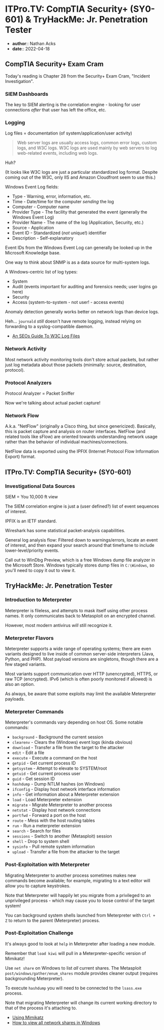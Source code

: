 # ITPro.TV: CompTIA Security+ (SY0-601) & TryHackMe: Jr. Penetration Tester

* **author**:: Nathan Acks
* **date**:: 2022-04-18

## CompTIA Security+ Exam Cram

Today's reading is Chapter 28 from the Security+ Exam Cram, "Incident Investigation".

### SIEM Dashboards

The key to SIEM alerting is the correlation engine - looking for user connections *after* that user has left the office, etc.

### Logging

Log files = documentation (of system/application/user activity)

> Web server logs are usually access logs, common error logs, custom logs, and W3C logs. W3C logs are used mainly by web servers to log web-related events, including web logs.

Huh?

(It looks like W3C logs are just a particular standardized log format. Despite coming out of the W3C, only IIS and Amazon Cloudfront seem to use this.)

Windows Event Log fields:

* Type - Warning, error, information, etc.
* Time - Date/time for the computer *sending* the log
* Computer - Computer name
* Provider Type - The facility that generated the event (generally the Windows Event Log)
* Provider Name - The name of the log (Application, Security, etc.)
* Source - Application
* Event ID - Standardized (*not* unique!) identifier
* Description - Self-explanatory

Event IDs from the Windows Event Log can generally be looked up in the Microsoft Knowledge base.

One way to think about SNMP is as a data source for multi-system logs.

A Windows-centric list of log types:

* System
* Audit (events important for auditing and forensics needs; user logins go here)
* Security
* Access (system-to-system - not user! - access events)

Anomaly detection generally works better on network logs than device logs.

Heh… `journald` *still* doesn't have remote logging, instead relying on forwarding to a syslog-compatible daemon.

* [An SEOs Guide To W3C Log Files](https://www.screamingfrog.co.uk/an-seos-guide-to-w3c-log-files/)

### Network Activity

Most network activity monitoring tools don't store actual packets, but rather just log metadata about those packets (minimally: source, destination, protocol).

### Protocol Analyzers

Protocol Analyzer = Packet Sniffer

Now we're talking about actual packet capture!

### Network Flow

A.k.a. "NetFlow" (originally a Cisco thing, but since genericized). Basically, this is packet capture and analysis on router interfaces. NetFlow (and related tools like sFlow) are oriented towards understanding network usage rather than the behavior of individual machines/connections.

NetFlow data is exported using the IPFIX (Internet Protocol Flow Information Export) format.

## ITPro.TV: CompTIA Security+ (SY0-601)

### Investigational Data Sources

SIEM = You 10,000 ft view

The SIEM correlation engine is just a (user defined?) list of event sequences of interest.

IPFIX is an IETF standard.

Wireshark has some statistical packet-analysis capabilities.

General log analysis flow: Filtered down to warnings/errors, locate an event of interest, and then expand your search around that timeframe to include lower-level/priority events.

Call out to WinDbg Preview, which is a free Windows dump file analyzer in the Microsoft Store. Windows typically stores dump files in `C:\Windows`, so you'll need to copy it out to view it.

## TryHackMe: Jr. Penetration Tester

### Introduction to Meterpreter

Meterpreter is fileless, and attempts to mask itself using other process names. It only communicates back to Metasploit on an encrypted channel.

However, most modern antivirus *will* still recognize it.

### Meterpreter Flavors

Meterpreter supports a wide range of operating systems; there are even variants designed to live inside of common server-side interpreters (Java, Python, and PHP). Most payload versions are singletons, though there are a few staged variants.

Most variants support communication over HTTP (unencrypted), HTTPS, or raw TCP (encrypted). IPv6 (which is often poorly monitored if allowed) is also an option.

As always, be aware that some exploits may limit the available Meterpreter payloads.

### Meterpreter Commands

Meterpreter's commands vary depending on host OS. Some notable commands:

* `background` - Background the current session
* `clearenv` - Clears the (Windows) event logs (kinda obvious)
* `download` - Transfer a file from the target to the attacker
* `edit` - Edit a file
* `execute` - Execute a command on the host
* `getpid` - Get current process ID
* `getsystem` - Attempt to elevate to SYSTEM/root
* `getuid` - Get current process user
* `guid` - Get session ID
* `hashdump` - Dump NTLM hashes (on Windows)
* `ifconfig` - Display host network interface information
* `info` - Get information about a Meterpreter extension
* `load` - Load Meterpreter extension
* `migrate` - Migrate Meterpreter to another process
* `netstat` - Display host network connections
* `portfwd` - Forward a port on the host
* `route` - Mess with the host routing tables
* `run` - Run a meterpreter extension
* `search` - Search for files
* `sessions` - Switch to another (Metasploit) session
* `shell` - Drop to system shell
* `sysinfo` - Pull remote system information
* `upload` - Transfer a file from the attacker to the target

### Post-Exploitation with Meterpreter

Migrating Meterpreter to another process sometimes makes new commands become available; for example, migrating to a text editor will allow you to capture keystrokes.

Note that Meterpreter will happily let you migrate from a privileged to an unprivileged process - which may cause you to loose control of the target system!

You can background system shells launched from Meterpreter with `Ctrl + Z` to return to the parent (Meterpreter) process.

### Post-Exploitation Challenge

It's always good to look at `help` in Meterpreter after loading a new module.

Remember that `load kiwi` will pull in a Meterpreter-specific version of Mimikatz!

Use `net share` on Windows to list *all* current shares. The Metasploit `post/windows/gather/enum_shares` module provides cleaner output (requires backgrounding Meterpreter).

To execute `hashdump` you will need to be connected to the `lsass.exe` process.

Note that migrating Meterpreter will change its current working directory to that of the process it's attaching to.

* [Using Mimikatz](../notes/mimikatz.md)
* [How to view all network shares in Windows](https://www.computerhope.com/issues/ch000534.htm)
